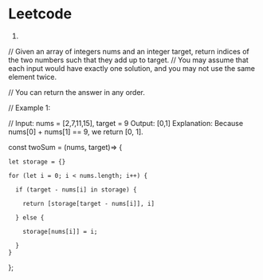 # Leetcode

1.
// Given an array of integers nums and an integer target, return indices of the two numbers such that they add up to target.
// You may assume that each input would have exactly one solution, and you may not use the same element twice.

// You can return the answer in any order.

// Example 1:

// Input: nums = [2,7,11,15], target = 9 Output: [0,1] Explanation: Because nums[0] + nums[1] == 9, we return [0, 1].

const twoSum =  (nums, target)=> {

    let storage = {}
    
    for (let i = 0; i < nums.length; i++) {
    
      if (target - nums[i] in storage) {
      
        return [storage[target - nums[i]], i]
        
      } else {
      
        storage[nums[i]] = i;
        
      }
    }
  };
